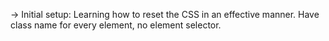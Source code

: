 -> Initial setup:
Learning how to reset the CSS in an effective manner.
Have class name for every element, no element selector.